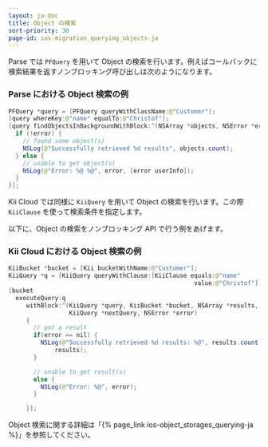 ```yaml
---
layout: ja-doc
title: Object の検索
sort-priority: 30
page-id: ios-migration_querying_objects-ja
---
```

Parse では `PFQuery` を用いて Object の検索を行います。例えばコールバックに検索結果を返すノンブロッキング呼び出しは次のようになります。

### Parse における Object 検索の例
```java
PFQuery *query = [PFQuery queryWithClassName:@"Customer"];
[query whereKey:@"name" equalTo:@"Christof"];
[query findObjectsInBackgroundWithBlock:^(NSArray *objects, NSError *error) {
  if (!error) {
    // found some object(s)
    NSLog(@"Successfully retrieved %d results", objects.count);
  } else {
    // unable to get object(s)
    NSLog(@"Error: %@ %@", error, [error userInfo]);
  }
}];
```

Kii Cloud では同様に `KiiQuery` を用いて Object の検索を行います。この際 `KiiClause` を使って検索条件を指定します。

以下に、Object の検索をノンブロッキング API で行う例をあげます。


### Kii Cloud における Object 検索の例

```java
KiiBucket *bucket = [Kii bucketWithName:@"Customer"];
KiiQuery *q = [KiiQuery queryWithClause:[KiiClause equals:@"name"
                                                    value:@"Christof"]];
[bucket
  executeQuery:q
     withBlock:^(KiiQuery *query, KiiBucket *bucket, NSArray *results,
                 KiiQuery *nextQuery, NSError *error)
     {
       // got a result
       if(error == nil) {
         NSLog(@"Successfully retrieved %d results: %@", results.count,
             results);
       }

       // unable to get result(s)
       else {
         NSLog(@"Error: %@", error);
       }

     }];
```

Object 検索に関する詳細は「{% page_link ios-object_storages_querying-ja %}」を参照してください。
